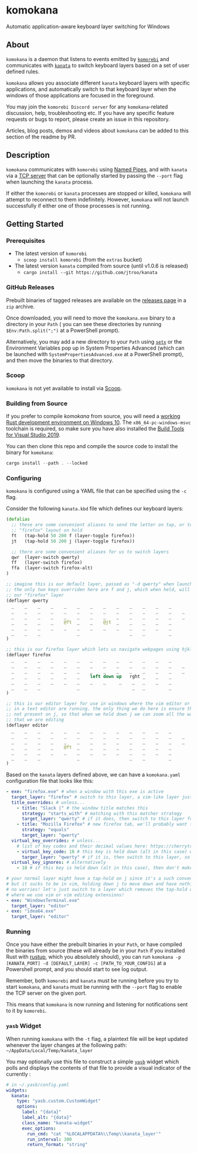 # komokana

Automatic application-aware keyboard layer switching for Windows

## About

`komokana` is a daemon that listens to events emitted by [`komorebi`](https://github.com/LGUG2Z/komorebi) and communicates
with [`kanata`](https://github.com/jtroo/kanata) to switch keyboard layers based on a set of user defined rules.

`komokana` allows you associate different `kanata` keyboard layers with specific applications, and automatically switch
to that keyboard layer when the windows of those applications are focused in the foreground.

You may join the `komorebi Discord server` for any `komokana`-related discussion, help, troubleshooting etc. If you have
any specific feature requests or bugs to report, please create an issue in this repository.

Articles, blog posts, demos and videos about `komokana` can be added to this section of the readme by PR.

## Description

`komokana` communicates with `komorebi`
using [Named Pipes](https://docs.microsoft.com/en-us/windows/win32/ipc/named-pipes),
and with `kanata` via a [TCP server](https://en.wikipedia.org/wiki/Transmission_Control_Protocol) that can be optionally
started by passing the `--port` flag when launching the `kanata` process.

If either the `komorebi` or `kanata` processes are stopped or killed, `komokana` will attempt to reconnect to them
indefinitely. However, `komokana` will not launch successfully if either one of those processes is not running.

## Getting Started

### Prerequisites

- The latest version of `komorebi`
  - `scoop install komorebi` (from the `extras` bucket)
- The latest version `kanata` compiled from source (until v1.0.6 is released)
  - `cargo install --git https://github.com/jtroo/kanata`

### GitHub Releases

Prebuilt binaries of tagged releases are available on the [releases page](https://github.com/LGUG2Z/komokana/releases)
in a `zip` archive.

Once downloaded, you will need to move the `komokana.exe` binary to a directory in your `Path` (
you can see these directories by running `$Env:Path.split(";")` at a PowerShell prompt).

Alternatively, you may add a new directory to your `Path`
using [`setx`](https://docs.microsoft.com/en-us/windows-server/administration/windows-commands/setx) or the Environment
Variables pop up in System Properties Advanced (which can be launched with `SystemPropertiesAdvanced.exe` at a
PowerShell prompt), and then move the binaries to that directory.

### Scoop

`komokana` is not yet available to install via [Scoop](https://scoop.sh).

### Building from Source

If you prefer to compile _komokana_ from source, you will need
a [working Rust development environment on Windows 10](https://rustup.rs/). The `x86_64-pc-windows-msvc` toolchain is
required, so make sure you have also installed
the [Build Tools for Visual Studio 2019](https://stackoverflow.com/a/55603112).

You can then clone this repo and compile the source code to install the binary for `komokana`:

```powershell
cargo install --path . --locked
```

### Configuring

`komokana` is configured using a YAML file that can be specified using the `-c` flag.

Consider the following `kanata.kbd` file which defines our keyboard layers:

```clojure
(defalias
  ;; these are some convenient aliases to send the letter on tap, or toggle the
  ;; "firefox" layout on hold
  ft   (tap-hold 50 200 f (layer-toggle firefox))
  jt   (tap-hold 50 200 j (layer-toggle firefox))

  ;; there are some convenient aliases for us to switch layers
  qwr  (layer-switch qwerty)
  ff   (layer-switch firefox)
  ffa  (layer-switch firefox-alt)
)

;; imagine this is our default layer, passed as "-d qwerty" when launching komokana
;; the only two keys overriden here are f and j, which when held, will toggle
;; our "firefox" layer
(deflayer qwerty
  _    _    _    _    _    _    _    _    _    _    _    _    _          _    _    _
  _    _    _    _    _    _    _    _    _    _    _    _    _    _     _    _    _
  _    _    _    _    _    _    _    _    _    _    _    _    _    _     _    _    _
  _    _    _    _    @ft  _    _    @jt  _    _    _    _    _
  _    _    _    _    _    _    _    _    _    _    _    _    _               _
  _    _    _              _                   _    _         _          _    _    _
)

;; this is our firefox layer which lets us navigate webpages using hjkl
(deflayer firefox
  _    _    _    _    _    _    _    _    _    _    _    _    _          _    _    _
  _    _    _    _    _    _    _    _    _    _    _    _    _    _     _    _    _
  _    _    _    _    _    _    _    _    _    _    _    _    _    _     _    _    _
  _    _    _    _    _    _    left down up   rght _    _    _
  _    _    _    _    _    _    _    _     _    _   _    _    _               _
  _    _    _              _                    _   _         _          _    _    _
)

;; this is our editor layer for use in windows where the vim editor or vim extensions
;; in a text editor are running. the only thing we do here is ensure that the tap-hold
;; not present on j, so that when we hold down j we can zoom all the way down the file
;; that we are editing
(deflayer editor
  _    _    _    _    _    _    _    _    _    _    _    _    _          _    _    _
  _    _    _    _    _    _    _    _    _    _    _    _    _    _     _    _    _
  _    _    _    _    _    _    _    _    _    _    _    _    _    _     _    _    _
  _    _    _    _    @ft  _    _    _    _    _    _    _    _
  _    _    _    _    _    _    _    _    _    _    _    _    _               _
  _    _    _              _                   _    _         _          _    _    _
)
```

Based on the `kanata` layers defined above, we can have a `komokana.yaml` configuration file that looks like this:

```yaml
- exe: "firefox.exe" # when a window with this exe is active
  target_layer: "firefox" # switch to this layer, a vim-like layer just for browsing!
  title_overrides: # unless...
    - title: "Slack |" # the window title matches this
      strategy: "starts_with" # matching with this matcher strategy
      target_layer: "qwerty" # if it does, then switch to this layer for chatting
    - title: "Mozilla Firefox" # new firefox tab, we'll probably want to switch to qwerty mode to type a url!
      strategy: "equals"
      target_layer: "qwerty"
  virtual_key_overrides: # unless...
    # list of key codes and their decimal values here: https://cherrytree.at/misc/vk.htm
    - virtual_key_code: 18 # this key is held down (alt in this case) when the window becomes active
      targer_layer: "qwerty" # if it is, then switch to this layer, so that we can continue switching window focus with alt+hjkl
  virtual_key_ignores: # alternatively
    - 18 # if this key is held down (alt in this case), then don't make any layer switches

# your normal layer might have a tap-hold on j since it's a such convenient and ergonomic key
# but it sucks to be in vim, holding down j to move down and have nothing happen because of the hold...
# no worries! let's just switch to a layer which removes the tap-hold on the j when we are in windows
# where we use vim or vim editing extensions!
- exe: "WindowsTerminal.exe"
  target_layer: "editor"
- exe: "idea64.exe"
  target_layer: "editor"
```

### Running

Once you have either the prebuilt binaries in your `Path`, or have compiled the binaries from source (these will already
be in your `Path` if you installed Rust with [rustup](https://rustup.rs), which you absolutely should), you can
run `komokana -p [KANATA_PORT] -d [DEFAULT_LAYER] -c [PATH_TO_YOUR_CONFIG]` at a Powershell prompt, and you should start to see log output.

Remember, both `komorebi` and `kanata` must be running before you try to start `komokana`, and `kanata` must be running
with the `--port` flag to enable the TCP server on the given port.

This means that `komokana` is now running and listening for notifications sent to it by `komorebi`.

### `yasb` Widget

When running `komokana` with the `-t` flag, a plaintext file will be kept updated whenever the layer changes at the
following path: `~/AppData/Local/Temp/kanata_layer`

You may optionally use this file to construct a simple [`yasb`](https://github.com/denBot/yasb) widget which polls and
displays the contents of that file to provide a visual indicator of the currently :

```yaml
# in ~/.yasb/config.yaml
widgets:
  kanata:
    type: "yasb.custom.CustomWidget"
    options:
      label: "{data}"
      label_alt: "{data}"
      class_name: "kanata-widget"
      exec_options:
        run_cmd: "cat '%LOCALAPPDATA%\\Temp\\kanata_layer'"
        run_interval: 300
        return_format: "string"
```
